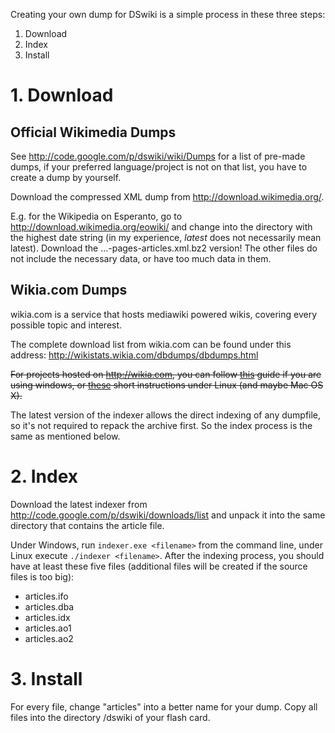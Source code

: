 Creating your own dump for DSwiki is a simple process in these three steps:
  1. Download
  1. Index
  1. Install

# 1. Download #

## Official Wikimedia Dumps ##

See http://code.google.com/p/dswiki/wiki/Dumps for a list of pre-made dumps, if your preferred language/project is not on that list, you have to create a dump by yourself.

Download the compressed XML dump from http://download.wikimedia.org/.

E.g. for the Wikipedia on Esperanto, go to http://download.wikimedia.org/eowiki/ and change into the directory with the highest date string (in my experience, _latest_ does not necessarily mean latest). Download the ...-pages-articles.xml.bz2 version! The other files do not include the necessary data, or have too much data in them.

## Wikia.com Dumps ##

wikia.com is a service that hosts mediawiki powered wikis, covering every possible topic and interest.

The complete download list from wikia.com can be found under this address: http://wikistats.wikia.com/dbdumps/dbdumps.html

~~For projects hosted on http://wikia.com, you can follow [this](http://forum.palib.info/index.php?topic=5616.msg40881#msg40881) guide if you are using windows, or [these](http://forum.palib.info/index.php?topic=5616.msg40501#msg40501) short instructions under Linux (and maybe Mac OS X).~~

The latest version of the indexer allows the direct indexing of any dumpfile, so it's not required to repack the archive first. So the index process is the same as mentioned below.

# 2. Index #

Download the latest indexer from http://code.google.com/p/dswiki/downloads/list and unpack it into the same directory that contains the article file.

Under Windows, run `indexer.exe <filename>` from the command line, under Linux execute `./indexer <filename>`. After the indexing process, you should have at least these five files (additional files will be created if the source files is too big):
  * articles.ifo
  * articles.dba
  * articles.idx
  * articles.ao1
  * articles.ao2

# 3. Install #

For every file, change "articles" into a better name for your dump. Copy all files into the directory /dswiki of your flash card.